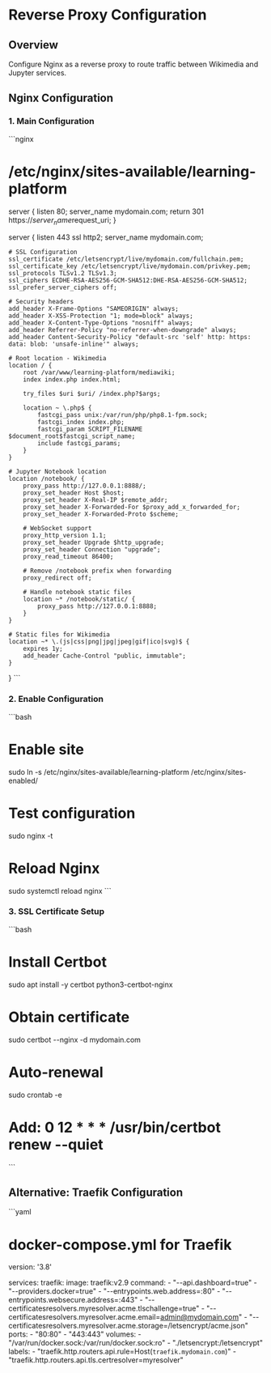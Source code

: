 # Reverse Proxy Configuration

## Overview

Configure Nginx as a reverse proxy to route traffic between Wikimedia and Jupyter services.

## Nginx Configuration

### 1. Main Configuration

\`\`\`nginx
# /etc/nginx/sites-available/learning-platform
server {
    listen 80;
    server_name mydomain.com;
    return 301 https://$server_name$request_uri;
}

server {
    listen 443 ssl http2;
    server_name mydomain.com;

    # SSL Configuration
    ssl_certificate /etc/letsencrypt/live/mydomain.com/fullchain.pem;
    ssl_certificate_key /etc/letsencrypt/live/mydomain.com/privkey.pem;
    ssl_protocols TLSv1.2 TLSv1.3;
    ssl_ciphers ECDHE-RSA-AES256-GCM-SHA512:DHE-RSA-AES256-GCM-SHA512;
    ssl_prefer_server_ciphers off;

    # Security headers
    add_header X-Frame-Options "SAMEORIGIN" always;
    add_header X-XSS-Protection "1; mode=block" always;
    add_header X-Content-Type-Options "nosniff" always;
    add_header Referrer-Policy "no-referrer-when-downgrade" always;
    add_header Content-Security-Policy "default-src 'self' http: https: data: blob: 'unsafe-inline'" always;

    # Root location - Wikimedia
    location / {
        root /var/www/learning-platform/mediawiki;
        index index.php index.html;
        
        try_files $uri $uri/ /index.php?$args;
        
        location ~ \.php$ {
            fastcgi_pass unix:/var/run/php/php8.1-fpm.sock;
            fastcgi_index index.php;
            fastcgi_param SCRIPT_FILENAME $document_root$fastcgi_script_name;
            include fastcgi_params;
        }
    }

    # Jupyter Notebook location
    location /notebook/ {
        proxy_pass http://127.0.0.1:8888/;
        proxy_set_header Host $host;
        proxy_set_header X-Real-IP $remote_addr;
        proxy_set_header X-Forwarded-For $proxy_add_x_forwarded_for;
        proxy_set_header X-Forwarded-Proto $scheme;

        # WebSocket support
        proxy_http_version 1.1;
        proxy_set_header Upgrade $http_upgrade;
        proxy_set_header Connection "upgrade";
        proxy_read_timeout 86400;

        # Remove /notebook prefix when forwarding
        proxy_redirect off;
        
        # Handle notebook static files
        location ~* /notebook/static/ {
            proxy_pass http://127.0.0.1:8888;
        }
    }

    # Static files for Wikimedia
    location ~* \.(js|css|png|jpg|jpeg|gif|ico|svg)$ {
        expires 1y;
        add_header Cache-Control "public, immutable";
    }
}
\`\`\`

### 2. Enable Configuration

\`\`\`bash
# Enable site
sudo ln -s /etc/nginx/sites-available/learning-platform /etc/nginx/sites-enabled/

# Test configuration
sudo nginx -t

# Reload Nginx
sudo systemctl reload nginx
\`\`\`

### 3. SSL Certificate Setup

\`\`\`bash
# Install Certbot
sudo apt install -y certbot python3-certbot-nginx

# Obtain certificate
sudo certbot --nginx -d mydomain.com

# Auto-renewal
sudo crontab -e
# Add: 0 12 * * * /usr/bin/certbot renew --quiet
\`\`\`

## Alternative: Traefik Configuration

\`\`\`yaml
# docker-compose.yml for Traefik
version: '3.8'

services:
  traefik:
    image: traefik:v2.9
    command:
      - "--api.dashboard=true"
      - "--providers.docker=true"
      - "--entrypoints.web.address=:80"
      - "--entrypoints.websecure.address=:443"
      - "--certificatesresolvers.myresolver.acme.tlschallenge=true"
      - "--certificatesresolvers.myresolver.acme.email=admin@mydomain.com"
      - "--certificatesresolvers.myresolver.acme.storage=/letsencrypt/acme.json"
    ports:
      - "80:80"
      - "443:443"
    volumes:
      - "/var/run/docker.sock:/var/run/docker.sock:ro"
      - "./letsencrypt:/letsencrypt"
    labels:
      - "traefik.http.routers.api.rule=Host(`traefik.mydomain.com`)"
      - "traefik.http.routers.api.tls.certresolver=myresolver"
